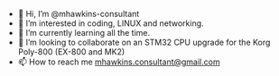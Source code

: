 - 👋 Hi, I’m @mhawkins-consultant
- 👀 I’m interested in coding, LINUX and networking.
- 🌱 I’m currently learning all the time.
- 💞️ I’m looking to collaborate on an STM32 CPU upgrade for the Korg Poly-800 (EX-800 and MK2)
- 📫 How to reach me mhawkins.consultant@gmail.com

<!---
mhawkins-consultant/mhawkins-consultant is a ✨ special ✨ repository because its `README.md` (this file) appears on your GitHub profile.
You can click the Preview link to take a look at your changes.
--->
